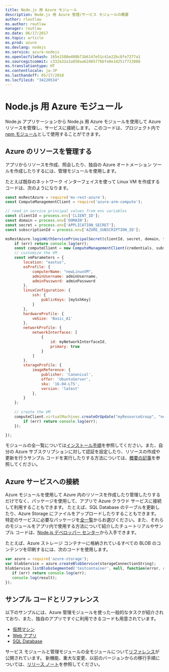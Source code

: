 ```yaml
---
title: Node.js 用 Azure モジュール
description: Node.js 用 Azure 管理/サービス モジュールの概要
author: rloutlaw
ms.author: routlaw
manager: routlaw
ms.date: 06/17/2017
ms.topic: article
ms.prod: azure
ms.devlang: nodejs
ms.service: azure-nodejs
ms.openlocfilehash: 165e1580e408b71b6147e51c41e22bc8fe7277a1
ms.sourcegitcommit: c332a32a1a850aa62405776bfe0e14251f722888
ms.translationtype: HT
ms.contentlocale: ja-JP
ms.lasthandoff: 05/17/2018
ms.locfileid: "34220534"
---
```

# <a name="azure-modules-for-nodejs"></a>Node.js 用 Azure モジュール

Node.js アプリケーションから Node.js 用 Azure モジュールを使用して Azure リソースを管理し、サービスに接続します。 このコードは、プロジェクト内で [npm モジュール](node-sdk-azure-install.md)として使用することができます。 

## <a name="manage-azure-resources"></a>Azure のリソースを管理する

アプリからリソースを作成、照会したり、独自の Azure オートメーション ツールを作成したりするには、管理モジュールを使用します。 

たとえば既存のネットワーク インターフェイスを使って Linux VM を作成するコードは、次のようになります。

```javascript
const msRestAzure = require('ms-rest-azure');
const ComputeManagementClient = require('azure-arm-compute');

// read in service principal values from env variables
const clientId = process.env['CLIENT_ID'];
const domain = process.env['DOMAIN'];
const secret = process.env['APPLICATION_SECRET'];
const subscriptionId = process.env['AZURE_SUBSCRIPTION_ID'];

msRestAzure.loginWithServicePrincipalSecret(clientId, secret, domain, function (err, credentials, subscriptions) {
    if (err) return console.log(err);
    const computeClient = new ComputeManagementClient(credentials, subscriptionId);
    // customize the VM 
    const vmParameters = {
        location: "eastus",
        osProfile: {
            computerName: "newLinuxVM",
            adminUsername: adminUsername,
            adminPassword: adminPassword
        },
        linuxConfiguration: {
            ssh: {
                publicKeys: [mySshKey]
            }
        },
        hardwareProfile: {
            vmSize: 'Basic_A1'
        },
        networkProfile: {
            networkInterfaces: [
                {
                    id: myNetworkInterfaceId,
                    primary: true
                }
            ]
        },
        storageProfile: {
            imageReference: {
                publisher: 'Canonical',
                offer: 'UbuntuServer',
                sku: '16.04-LTS',
                version: 'latest'
            },
        }
    };
 
    // create the VM
    computeClient.virtualMachines.createOrUpdate("myResourceGroup", "newLinuxVM", vmParameters, function (err, data) {
        if (err) return console.log(err);
    });

});
```

モジュールの全一覧については[インストール手順](node-sdk-azure-install.md)を参照してください。また、自分の Azure サブスクリプションに対して認証を設定したり、リソースの作成や更新を行うサンプル コードを実行したりする方法については、[概要の記事](node-sdk-azure-get-started.md)を参照してください。 

## <a name="connect-to-azure-services"></a>Azure サービスへの接続

Azure モジュールを使用して Azure 内のリソースを作成したり管理したりするだけでなく、パッケージを使用して、アプリで Azure クラウド サービスに接続して利用することもできます。 たとえば、SQL Database のテーブルを更新したり、Azure Storage にファイルをアップロードしたりすることもできます。 特定のサービスに必要なパッケージを[全一覧](node-sdk-azure-install.md)からお選びください。また、それらのモジュールをアプリ内で使用する方法について紹介したチュートリアルやサンプル コードは、[Node.js デベロッパー センター](https://azure.microsoft.com/develop/nodejs/)から入手できます。

たとえば、Azure ストレージ コンテナーに格納されているすべての BLOB のコンテンツを印刷するには、次のコードを使用します。

```javascript
var azure = require('azure-storage');
var blobService = azure.createBlobService(storageConnectionString);
blobService.listBlobsSegmented('testcontainer', null, function(error, result, response) {
   if (err) return console.log(err);
   console.log(result);
});
```

## <a name="sample-code-and-reference"></a>サンプル コードとリファレンス

以下のサンプルには、Azure 管理モジュールを使った一般的なタスクが紹介されており、また、独自のアプリですぐに利用できるコードも用意されています。

- [仮想マシン](node-samples-services-compute.md)
- [Web アプリ](node-samples-services-web-and-mobile.md)
- [SQL Database](node-samples-services-database.md)
   
サービス モジュールと管理モジュールの全モジュールについて[リファレンス](https://docs.microsoft.com/javascript/api)が公開されています。 新機能、重大な変更、以前のバージョンからの移行手順については、[リリース ノート](https://github.com/Azure/azure-sdk-for-node/releases)を参照してください。